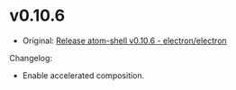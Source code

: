 # v0.10.6

* Original: [Release atom-shell v0.10.6 - electron/electron](https://github.com/electron/electron/releases/tag/v0.10.6)

Changelog:

* Enable accelerated composition.

